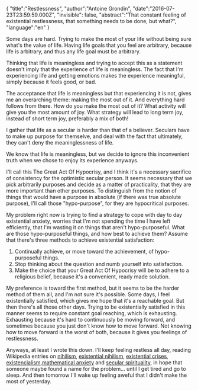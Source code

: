 {
    "title":"Restlessness",
    "author":"Antoine Grondin",
    "date":"2016-07-23T23:59:59.000Z",
    "invisible": false,
    "abstract":"That constant feeling of existential restlessness, that something needs to be done, but what?",
    "language":"en"
}

Some days are hard. Trying to make the most of your life without being sure what's the value of life. Having life goals that you feel are arbitrary, because life is arbitrary, and thus any life goal must be arbitrary.

Thinking that life is meaningless and trying to accept this as a statement doesn't imply that the experience of life is meaningless. The fact that I'm experiencing life and getting emotions makes the experience meaningful, simply because it feels good, or bad.

The acceptance that life is meaningless but that experiencing it is not, gives me an overarching theme: making the most out of it. And everything hard follows from there. How do you make the most out of it? What activity will give you the most amount of joy. What strategy will lead to long term joy, instead of short term joy, preferably a mix of both!

I gather that life as a secular is harder than that of a believer. Seculars have to make up purpose for themselve, and deal with the fact that ultimately, they can't deny the meaninglessness of life.

We know that life is meaningless, but we decide to ignore this inconvenient truth when we chose to enjoy its experience anyways.

I'll call this The Great Act Of Hypocrisy, and I think it's a necessary sacrifice of consistency for the optimistic secular person. It seems necessary that we pick arbitrarily purposes and decide as a matter of practicality, that they are more important than other purposes. To distinguish from the notion of things that would have a purpose in absolute (if there was true absolute purpose), I'll call those "hypo-purpose", for they are hypocritical purposes.

My problem right now is trying to find a strategy to cope with day to day existential anxiety, worries that I'm not spending the time I have left efficiently, that I'm wasting it on things that aren't hypo-purposeful. What are those hypo-purposeful things, and how best to achieve them? Assume that there's three methods to achieve existential satisfaction:

1. Continually achieve, or move toward the achievement, of hypo-purposeful things.
2. Stop thinking about the question and numb yourself into satisfaction.
3. Make the choice that your Great Act Of Hypocrisy will be to adhere to a religious belief, because it's a convenient, ready made solution.

My preference is toward the first method, but it seems to be the harder method of them all, and I'm not sure it's possible. Some days, I feel existentially satisfied, which gives me hope that it's a reachable goal. But then there's all those other days. Trying to be existentially satisfied in this manner seems to require constant goal reaching, which is exhausting. Exhausting because it's hard to continuously be moving forward, and sometimes because you just don't know how to move forward. Not knowing how to move forward is the worst of both, because it gives you feelings of restlessness.

Anyways, at least I wrote this down. I'll keep feeling restless all day, reading Wikipedia entries on [nihilism][1], [existential nihilism][2], [existential crises][3], [existencialism][4],[mathematical anxiety][5] and [secular spirituality][6], in hope that someone maybe found a name for the problem... until I get tired and go to sleep. And then tomorrow I'll wake up feeling aweful that I didn't make the most of yesterday.

[1]: https://en.wikipedia.org/wiki/Nihilism
[2]: https://en.wikipedia.org/wiki/Existential_nihilism
[3]: https://en.wikipedia.org/wiki/Existential_crisis
[4]: https://en.wikipedia.org/wiki/Existentialism
[5]: https://en.wikipedia.org/wiki/Mathematical_anxiety
[6]: https://en.wikipedia.org/wiki/Secular_spirituality
